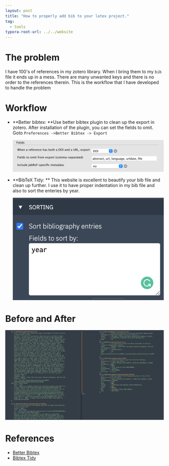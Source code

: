 ```yaml
---
layout: post
title: "How to properly add bib to your latex project."
tag: 
  - tools
typora-root-url: ../../website
---
```


# The problem 

I have 100's of references in my zotero library. When I bring them to my `bib` file it ends up in a mess. There are many unwanted keys and there is no order to the references therein. This is the workflow that I have developed to handle the problem

# Workflow

- **Better bibtex: **Use better bibtex plugin to clean up the export in zotero. After installation of the plugin, you can set the fields to omit. Goto `Preferences ->Better Bibtex -> Export ` 

  ![image-20210701085733630](/assets/images/image-20210701085733630.png)

- **BibTeX Tidy: ** This website is excellent to beautify your bib file and clean up further. I use it to have proper indentation in my bib file and also to sort the enteries by year.

  ![image-20210701090006256](/assets/images/image-20210701090006256.png)

# Before and After

![image-20210701090627770](/assets/images/image-20210701090627770.png)

# References

- [Better Bibtex](https://retorque.re/zotero-better-bibtex/)
- [Bibtex Tidy](https://flamingtempura.github.io/bibtex-tidy/)

